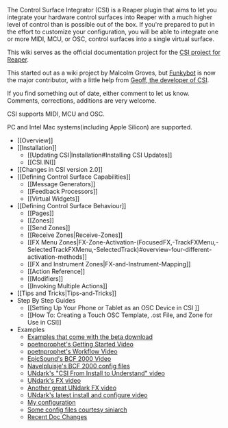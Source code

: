 The Control Surface Integrator (CSI) is a Reaper plugin that aims to let you integrate your hardware control surfaces into Reaper with a much higher level of control than is possible out of the box. If you're prepared to put in the effort to customize your configuration, you will be able to integrate one or more MIDI, MCU, or OSC, control surfaces into a single virtual surface.

This wiki serves as the official documentation project for the [CSI project for Reaper](https://forum.cockos.com/showthread.php?t=183143).

This started out as a wiki project by Malcolm Groves, but [Funkybot](https://forum.cockos.com/member.php?u=5889) is now the major contributor, with a little help from [Geoff, the developer of CSI](https://forum.cockos.com/member.php?u=12770). 
 
If you find something out of date, either comment to let us know. Comments, corrections, additions are very welcome. 

CSI supports MIDI, MCU and OSC.

PC and Intel Mac systems(including Apple Silicon) are supported.


* [[Overview]]
* [[Installation]]
  * [[Updating CSI|Installation#Installing CSI Updates]]
  * [[CSI.INI]]
* [[Changes in CSI version 2.0]]
* [[Defining Control Surface Capabilities]]
  * [[Message Generators]]
  * [[Feedback Processors]]
  * [[Virtual Widgets]]
* [[Defining Control Surface Behaviour]]
  * [[Pages]]
  * [[Zones]]
  * [[Send Zones]]
  * [[Receive Zones|Receive-Zones]]
  * [[FX Menu Zones|FX-Zone-Activation-(FocusedFX,-TrackFXMenu,-SelectedTrackFXMenu,-SelectedTrack)#overview-four-different-activation-methods]]
  * [[FX and Instrument Zones|FX-and-Instrument-Mapping]]
  * [[Action Reference]]
  * [[Modifiers]]
  * [[Invoking Multiple Actions]]
* [[Tips and Tricks|Tips-and-Tricks]]
* Step By Step Guides
  * [[Setting Up Your Phone or Tablet as an OSC Device in CSI ]]
  * [[How To: Creating a Touch OSC Template, .ost File, and Zone for Use in CSI]]
* Examples
  * [Examples that come with the beta download](https://stash.reaper.fm/v/38349/CSI%20beta.zip)
  * [poetnprophet's Getting Started Video](https://youtu.be/T5IC-fuI0E8)
  * [poetnprophet's Workflow Video](https://www.youtube.com/watch?v=CRU6hBRXnUQ)  
  * [EpicSound's BCF 2000 Video](https://youtu.be/aFIC9A_MwY0)
  * [Navelpluisje's BCF 2000 config files](https://navelpluisje.github.io/reapinger-bcf2000/)
  * [UNdark's "CSI From Install to Understand" video](https://www.youtube.com/watch?v=mP75PTZuMPM)
  * [UNdark's FX video](https://www.youtube.com/watch?v=dOyxuHGOuS4)
  * [Another great UNdark FX video](https://www.youtube.com/watch?v=7Rt-iAnuP9o)
  * [UNdark's latest install and configure video](https://www.youtube.com/watch?v=mP75PTZuMPM)
  * [My configuration](https://github.com/malcolmgroves/reaper_csi)
  * [Some config files courtesy siniarch](https://siniarch.wixsite.com/csiconfigfiles)
  * [Recent Doc Changes](/GeoffAWaddington/reaper_csurf_integrator/wiki/_history)
